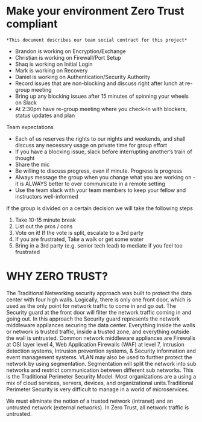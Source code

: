 <h1>Make your environment Zero Trust compliant</h1>

    *This document describes our team social contract for this project*

<ul>
<li>Brandon is working on Encryption/Exchange</li>
<li>Christian is working on Firewall/Port Setup</li>
<li>Shaq is working on Initial Login</li> 
<li>Mark is working on Recovery</li>
<li>Daniel is working on Authentication/Security Authority</li>
<li>Record issues that are non-blocking and discuss right after lunch at re-group meeting</li>
<li>Bring up any blocking issues after 15 minutes of spinning your wheels on Slack</li>
<li>At 2:30pm have re-group meeting where you check-in with blockers, status updates and plan</li>
</ul>

Team expectations
    <ul>
        <li>Each of us reserves the rights to our nights and weekends, and shall discuss any necessary usage on private time for group effort</li>
        <li>If you have a blocking issue, slack before interrupting another’s train of thought</li>
        <li>Share the mic</li>
        <li>Be willing to discuss progress, even if minute. Progress is progress</li>
        <li>Always message the group when you change what you are working on - it is ALWAYS better to over communicate in a remote setting</li>
        <li>Use the team slack with your team members to keep your fellow and instructors well-informed</li>
    </ul>
If the group is divided on a certain decision we will take the following steps
    <ol>
        <li>Take 10-15 minute break</li>
        <li>List out the pros / cons</li>
        <li>Vote on it! If the vote is split, escalate to a 3rd party</li>
        <li>If you are frustrated, Take a walk or get some water</li>
        <li>Bring in a 3rd party (e.g. senior tech lead) to mediate if you feel too frustrated</li>
    </ol>

<h1>WHY ZERO TRUST?</h1>

The Traditional Networking security approach was built to protect the data center with four high walls. Logically, there is only one front door, which is used as the only point for network traffic to come in and go out. The Security guard at the front door will filter the network traffic coming in and going out. In this approach the Security guard represents the network middleware appliances securing the data center. Everything inside the walls or network is trusted traffic, inside a trusted zone, and everything outside the wall is untrusted. Common network middleware appliances are Firewalls at OSI layer level 4, Web Application Firewalls (WAF) at level 7, Intrusion detection systems, Intrusion prevention systems, & Security information and event management systems. VLAN may also be used to further protect the network by using segmentation. Segmentation will split the network into sub networks and restrict communication between different sub networks. This is the Traditional Perimeter Security Model. Most organizations are a using a mix of cloud services, servers, devices, and organizational units.Traditional Perimeter Security is very difficult to manage in a world of microservices.


We must eliminate the notion of a trusted network (intranet) and an untrusted network (external networks). In Zero Trust, all network traffic is untrusted.
